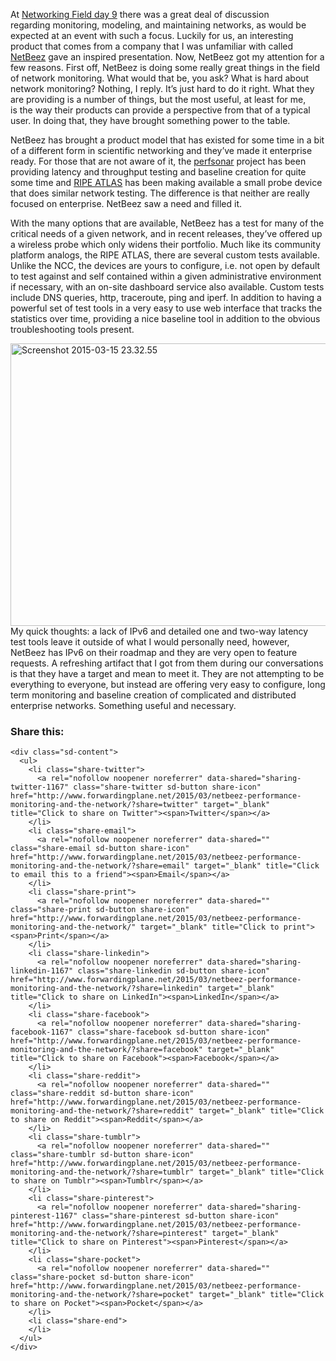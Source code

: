 At <a href="http://techfieldday.com/event/nfd9/" target="_blank">Networking Field day 9</a> there was a great deal of discussion regarding monitoring, modeling, and maintaining networks, as would be expected at an event with such a focus. Luckily for us, an interesting product that comes from a company that I was unfamiliar with called <a href="http://netbeez.net/" target="_blank">NetBeez</a> gave an inspired presentation. Now, NetBeez got my attention for a few reasons. First off, NetBeez is doing some really great things in the field of network monitoring. What would that be, you ask? What is hard about network monitoring? Nothing, I reply. It&#8217;s just hard to do it right. What they are providing is a number of things, but the most useful, at least for me, is the way their products can provide a perspective from that of a typical user. In doing that, they have brought something power to the table.

NetBeez has brought a product model that has existed for some time in a bit of a different form in scientific networking and they&#8217;ve made it enterprise ready. For those that are not aware of it, the <a href="http://www.perfsonar.net/" target="_blank">perfsonar</a> project has been providing latency and throughput testing and baseline creation for quite some time and <a href="https://atlas.ripe.net/" target="_blank">RIPE ATLAS</a> has been making available a small probe device that does similar network testing. The difference is that neither are really focused on enterprise. NetBeez saw a need and filled it.

With the many options that are available, NetBeez has a test for many of the critical needs of a given network, and in recent releases, they&#8217;ve offered up a wireless probe which only widens their portfolio. Much like its community platform analogs, the RIPE ATLAS, there are several custom tests available. Unlike the NCC, the devices are yours to configure, i.e. not open by default to test against and self contained within a given administrative environment if necessary, with an on-site dashboard service also available. Custom tests include DNS queries, http, traceroute, ping and iperf. In addition to having a powerful set of test tools in a very easy to use web interface that tracks the statistics over time, providing a nice baseline tool in addition to the obvious troubleshooting tools present.

[<img class="alignright  wp-image-1169" src="http://www.forwardingplane.net/wp-content/uploads/2015/03/Screenshot-2015-03-15-23.32.55.png" alt="Screenshot 2015-03-15 23.32.55" width="541" height="452" />](http://www.forwardingplane.net/wp-content/uploads/2015/03/Screenshot-2015-03-15-23.32.55.png)  
My quick thoughts: a lack of IPv6 and detailed one and two-way latency test tools leave it outside of what I would personally need, however, NetBeez has IPv6 on their roadmap and they are very open to feature requests. A refreshing artifact that I got from them during our conversations is that they have a target and mean to meet it. They are not attempting to be everything to everyone, but instead are offering very easy to configure, long term monitoring and baseline creation of complicated and distributed enterprise networks. Something useful and necessary.

<div class="sharedaddy sd-sharing-enabled">
  <div class="robots-nocontent sd-block sd-social sd-social-icon-text sd-sharing">
    <h3 class="sd-title">
      Share this:
    </h3>
    
    <div class="sd-content">
      <ul>
        <li class="share-twitter">
          <a rel="nofollow noopener noreferrer" data-shared="sharing-twitter-1167" class="share-twitter sd-button share-icon" href="http://www.forwardingplane.net/2015/03/netbeez-performance-monitoring-and-the-network/?share=twitter" target="_blank" title="Click to share on Twitter"><span>Twitter</span></a>
        </li>
        <li class="share-email">
          <a rel="nofollow noopener noreferrer" data-shared="" class="share-email sd-button share-icon" href="http://www.forwardingplane.net/2015/03/netbeez-performance-monitoring-and-the-network/?share=email" target="_blank" title="Click to email this to a friend"><span>Email</span></a>
        </li>
        <li class="share-print">
          <a rel="nofollow noopener noreferrer" data-shared="" class="share-print sd-button share-icon" href="http://www.forwardingplane.net/2015/03/netbeez-performance-monitoring-and-the-network/" target="_blank" title="Click to print"><span>Print</span></a>
        </li>
        <li class="share-linkedin">
          <a rel="nofollow noopener noreferrer" data-shared="sharing-linkedin-1167" class="share-linkedin sd-button share-icon" href="http://www.forwardingplane.net/2015/03/netbeez-performance-monitoring-and-the-network/?share=linkedin" target="_blank" title="Click to share on LinkedIn"><span>LinkedIn</span></a>
        </li>
        <li class="share-facebook">
          <a rel="nofollow noopener noreferrer" data-shared="sharing-facebook-1167" class="share-facebook sd-button share-icon" href="http://www.forwardingplane.net/2015/03/netbeez-performance-monitoring-and-the-network/?share=facebook" target="_blank" title="Click to share on Facebook"><span>Facebook</span></a>
        </li>
        <li class="share-reddit">
          <a rel="nofollow noopener noreferrer" data-shared="" class="share-reddit sd-button share-icon" href="http://www.forwardingplane.net/2015/03/netbeez-performance-monitoring-and-the-network/?share=reddit" target="_blank" title="Click to share on Reddit"><span>Reddit</span></a>
        </li>
        <li class="share-tumblr">
          <a rel="nofollow noopener noreferrer" data-shared="" class="share-tumblr sd-button share-icon" href="http://www.forwardingplane.net/2015/03/netbeez-performance-monitoring-and-the-network/?share=tumblr" target="_blank" title="Click to share on Tumblr"><span>Tumblr</span></a>
        </li>
        <li class="share-pinterest">
          <a rel="nofollow noopener noreferrer" data-shared="sharing-pinterest-1167" class="share-pinterest sd-button share-icon" href="http://www.forwardingplane.net/2015/03/netbeez-performance-monitoring-and-the-network/?share=pinterest" target="_blank" title="Click to share on Pinterest"><span>Pinterest</span></a>
        </li>
        <li class="share-pocket">
          <a rel="nofollow noopener noreferrer" data-shared="" class="share-pocket sd-button share-icon" href="http://www.forwardingplane.net/2015/03/netbeez-performance-monitoring-and-the-network/?share=pocket" target="_blank" title="Click to share on Pocket"><span>Pocket</span></a>
        </li>
        <li class="share-end">
        </li>
      </ul>
    </div>
  </div>
</div>
